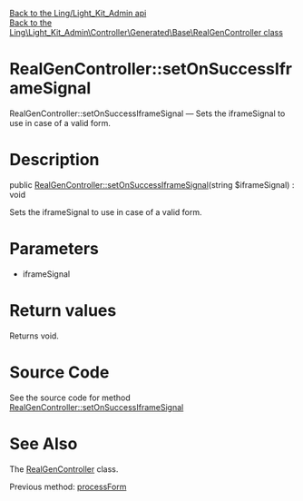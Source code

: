 [Back to the Ling/Light_Kit_Admin api](https://github.com/lingtalfi/Light_Kit_Admin/blob/master/doc/api/Ling/Light_Kit_Admin.md)<br>
[Back to the Ling\Light_Kit_Admin\Controller\Generated\Base\RealGenController class](https://github.com/lingtalfi/Light_Kit_Admin/blob/master/doc/api/Ling/Light_Kit_Admin/Controller/Generated/Base/RealGenController.md)


RealGenController::setOnSuccessIframeSignal
================



RealGenController::setOnSuccessIframeSignal — Sets the iframeSignal to use in case of a valid form.




Description
================


public [RealGenController::setOnSuccessIframeSignal](https://github.com/lingtalfi/Light_Kit_Admin/blob/master/doc/api/Ling/Light_Kit_Admin/Controller/Generated/Base/RealGenController/setOnSuccessIframeSignal.md)(string $iframeSignal) : void




Sets the iframeSignal to use in case of a valid form.




Parameters
================


- iframeSignal

    


Return values
================

Returns void.








Source Code
===========
See the source code for method [RealGenController::setOnSuccessIframeSignal](https://github.com/lingtalfi/Light_Kit_Admin/blob/master/Controller/Generated/Base/RealGenController.php#L93-L96)


See Also
================

The [RealGenController](https://github.com/lingtalfi/Light_Kit_Admin/blob/master/doc/api/Ling/Light_Kit_Admin/Controller/Generated/Base/RealGenController.md) class.

Previous method: [processForm](https://github.com/lingtalfi/Light_Kit_Admin/blob/master/doc/api/Ling/Light_Kit_Admin/Controller/Generated/Base/RealGenController/processForm.md)<br>

